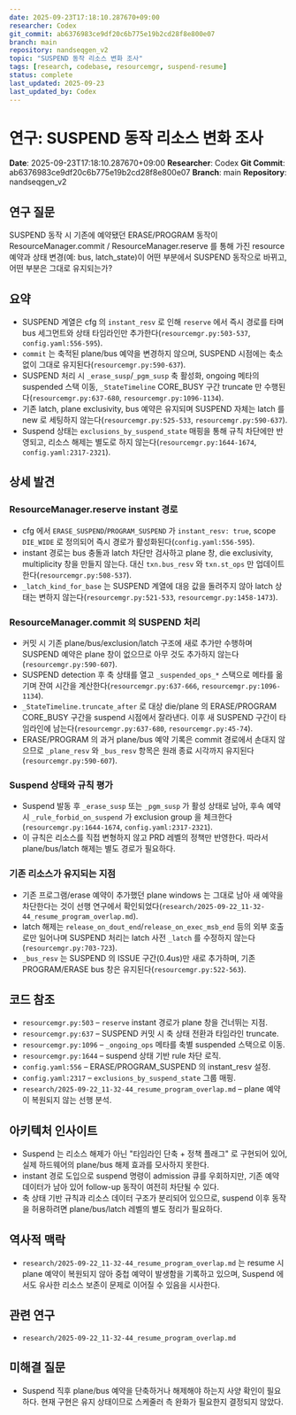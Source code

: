 ```yaml
---
date: 2025-09-23T17:18:10.287670+09:00
researcher: Codex
git_commit: ab6376983ce9df20c6b775e19b2cd28f8e800e07
branch: main
repository: nandseqgen_v2
topic: "SUSPEND 동작 리소스 변화 조사"
tags: [research, codebase, resourcemgr, suspend-resume]
status: complete
last_updated: 2025-09-23
last_updated_by: Codex
---
```


# 연구: SUSPEND 동작 리소스 변화 조사

**Date**: 2025-09-23T17:18:10.287670+09:00
**Researcher**: Codex
**Git Commit**: ab6376983ce9df20c6b775e19b2cd28f8e800e07
**Branch**: main
**Repository**: nandseqgen_v2

## 연구 질문
SUSPEND 동작 시 기존에 예약됐던 ERASE/PROGRAM 동작이 ResourceManager.commit / ResourceManager.reserve 를 통해 가진 resource 예약과 상태 변경(예: bus, latch_state)이 어떤 부분에서 SUSPEND 동작으로 바뀌고, 어떤 부분은 그대로 유지되는가?

## 요약
- SUSPEND 계열은 cfg 의 `instant_resv` 로 인해 `reserve` 에서 즉시 경로를 타며 bus 세그먼트와 상태 타임라인만 추가한다(`resourcemgr.py:503-537`, `config.yaml:556-595`).
- `commit` 는 축적된 plane/bus 예약을 변경하지 않으며, SUSPEND 시점에는 축소 없이 그대로 유지된다(`resourcemgr.py:590-637`).
- SUSPEND 처리 시 `_erase_susp`/`_pgm_susp` 축 활성화, ongoing 메타의 suspended 스택 이동, `_StateTimeline` CORE_BUSY 구간 truncate 만 수행된다(`resourcemgr.py:637-680`, `resourcemgr.py:1096-1134`).
- 기존 latch, plane exclusivity, bus 예약은 유지되며 SUSPEND 자체는 latch 를 new 로 세팅하지 않는다(`resourcemgr.py:525-533`, `resourcemgr.py:590-637`).
- Suspend 상태는 `exclusions_by_suspend_state` 매핑을 통해 규칙 차단에만 반영되고, 리소스 해제는 별도로 하지 않는다(`resourcemgr.py:1644-1674`, `config.yaml:2317-2321`).

## 상세 발견

### ResourceManager.reserve instant 경로
- cfg 에서 `ERASE_SUSPEND`/`PROGRAM_SUSPEND` 가 `instant_resv: true`, scope `DIE_WIDE` 로 정의되어 즉시 경로가 활성화된다(`config.yaml:556-595`).
- instant 경로는 bus 충돌과 latch 차단만 검사하고 plane 창, die exclusivity, multiplicity 창을 만들지 않는다. 대신 `txn.bus_resv` 와 `txn.st_ops` 만 업데이트한다(`resourcemgr.py:508-537`).
- `_latch_kind_for_base` 는 SUSPEND 계열에 대응 값을 돌려주지 않아 latch 상태는 변하지 않는다(`resourcemgr.py:521-533`, `resourcemgr.py:1458-1473`).

### ResourceManager.commit 의 SUSPEND 처리
- 커밋 시 기존 plane/bus/exclusion/latch 구조에 새로 추가만 수행하며 SUSPEND 예약은 plane 창이 없으므로 아무 것도 추가하지 않는다(`resourcemgr.py:590-607`).
- SUSPEND detection 후 축 상태를 열고 `_suspended_ops_*` 스택으로 메타를 옮기며 잔여 시간을 계산한다(`resourcemgr.py:637-666`, `resourcemgr.py:1096-1134`).
- `_StateTimeline.truncate_after` 로 대상 die/plane 의 ERASE/PROGRAM CORE_BUSY 구간을 suspend 시점에서 잘라낸다. 이후 새 SUSPEND 구간이 타임라인에 남는다(`resourcemgr.py:637-680`, `resourcemgr.py:45-74`).
- ERASE/PROGRAM 의 과거 plane/bus 예약 기록은 commit 경로에서 손대지 않으므로 `_plane_resv` 와 `_bus_resv` 항목은 원래 종료 시각까지 유지된다(`resourcemgr.py:590-607`).

### Suspend 상태와 규칙 평가
- Suspend 발동 후 `_erase_susp` 또는 `_pgm_susp` 가 활성 상태로 남아, 후속 예약 시 `_rule_forbid_on_suspend` 가 exclusion group 을 체크한다(`resourcemgr.py:1644-1674`, `config.yaml:2317-2321`).
- 이 규칙은 리소스를 직접 변형하지 않고 PRD 레벨의 정책만 반영한다. 따라서 plane/bus/latch 해제는 별도 경로가 필요하다.

### 기존 리소스가 유지되는 지점
- 기존 프로그램/erase 예약이 추가했던 plane windows 는 그대로 남아 새 예약을 차단한다는 것이 선행 연구에서 확인되었다(`research/2025-09-22_11-32-44_resume_program_overlap.md`).
- latch 해제는 `release_on_dout_end`/`release_on_exec_msb_end` 등의 외부 호출로만 일어나며 SUSPEND 처리는 latch 사전 `_latch` 를 수정하지 않는다(`resourcemgr.py:703-723`).
- `_bus_resv` 는 SUSPEND 의 ISSUE 구간(0.4us)만 새로 추가하며, 기존 PROGRAM/ERASE bus 창은 유지된다(`resourcemgr.py:522-563`).

## 코드 참조
- `resourcemgr.py:503` – `reserve` instant 경로가 plane 창을 건너뛰는 지점.
- `resourcemgr.py:637` – SUSPEND 커밋 시 축 상태 전환과 타임라인 truncate.
- `resourcemgr.py:1096` – `_ongoing_ops` 메타를 축별 suspended 스택으로 이동.
- `resourcemgr.py:1644` – suspend 상태 기반 rule 차단 로직.
- `config.yaml:556` – ERASE/PROGRAM_SUSPEND 의 instant_resv 설정.
- `config.yaml:2317` – `exclusions_by_suspend_state` 그룹 매핑.
- `research/2025-09-22_11-32-44_resume_program_overlap.md` – plane 예약이 복원되지 않는 선행 분석.

## 아키텍처 인사이트
- Suspend 는 리소스 해제가 아닌 "타임라인 단축 + 정책 플래그" 로 구현되어 있어, 실제 하드웨어의 plane/bus 해제 효과를 모사하지 못한다.
- instant 경로 도입으로 suspend 명령이 admission 큐를 우회하지만, 기존 예약 데이터가 남아 있어 follow-up 동작이 여전히 차단될 수 있다.
- 축 상태 기반 규칙과 리소스 데이터 구조가 분리되어 있으므로, suspend 이후 동작을 허용하려면 plane/bus/latch 레벨의 별도 정리가 필요하다.

## 역사적 맥락
- `research/2025-09-22_11-32-44_resume_program_overlap.md` 는 resume 시 plane 예약이 복원되지 않아 중첩 예약이 발생함을 기록하고 있으며, Suspend 에서도 유사한 리소스 보존이 문제로 이어질 수 있음을 시사한다.

## 관련 연구
- `research/2025-09-22_11-32-44_resume_program_overlap.md`

## 미해결 질문
- Suspend 직후 plane/bus 예약을 단축하거나 해제해야 하는지 사양 확인이 필요하다. 현재 구현은 유지 상태이므로 스케줄러 측 완화가 필요한지 결정되지 않았다.
